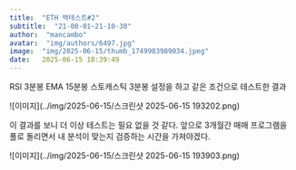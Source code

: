 ```yaml
---
title:  "ETH 백테스트#2"
subtitle:  "21-08-01~21-10-30"
author:  "mancambo"
avatar:  "img/authors/6497.jpg"
image:  "img/2025-06-15/thumb_1749983989034.jpeg"
date:   2025-06-15 10:39:49
---
```


RSI 3분봉 EMA 15분봉 스토캐스틱 3분봉 설정을 하고 같은  조건으로 테스트한 결과

![이미지](../img/2025-06-15/스크린샷 2025-06-15 193202.png)

이 결과를 보니 더 이상 테스트는 필요 없을 것 같다.
앞으로 3개월간 매매 프로그램을 풀로 돌리면서
내 분석이 맞는지 검증하는 시간을 가져야겠다.

![이미지](../img/2025-06-15/스크린샷 2025-06-15 193903.png)
